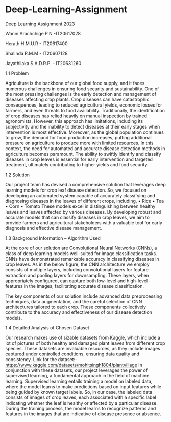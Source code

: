 # Deep-Learning-Assignment
Deep Learning Assignment 2023

Wanni Arachchige P.N -IT20617028

Herath H.M.U.R - IT20617400

Shalinda R.M.M - IT20607128

Jayathilaka S.A.D.R.P. - IT20631260


1.1	Problem

Agriculture is the backbone of our global food supply, and it faces numerous challenges in ensuring food security and sustainability. One of the most pressing challenges is the early detection and management of diseases affecting crop plants. Crop diseases can have catastrophic consequences, leading to reduced agricultural yields, economic losses for farmers, and even threats to food availability.
Traditionally, the identification of crop diseases has relied heavily on manual inspection by trained agronomists. However, this approach has limitations, including its subjectivity and the inability to detect diseases at their early stages when intervention is most effective. Moreover, as the global population continues to grow, the demand for food production increases, putting additional pressure on agriculture to produce more with limited resources.
In this context, the need for automated and accurate disease detection methods in agriculture becomes paramount. The ability to swiftly identify and classify diseases in crop leaves is essential for early intervention and targeted treatment, ultimately contributing to higher yields and food security.

1.2	Solution

Our project team has devised a comprehensive solution that leverages deep learning models for crop leaf disease detection. So, we focused on developing an automated system capable of accurately classifying and diagnosing diseases in the leaves of different crops, including,
•	Rice
•	Tea
•	Corn
•	Tomato
These models excel in distinguishing between healthy leaves and leaves affected by various diseases. By developing robust and accurate models that can classify diseases in crop leaves, we aim to provide farmers and agricultural stakeholders with a valuable tool for early diagnosis and effective disease management. 

1.3	Background Information – Algorithm Used

At the core of our solution are Convolutional Neural Networks (CNNs), a class of deep learning models well-suited for image classification tasks. CNNs have demonstrated remarkable accuracy in classifying diseases in crop leaves. As in the below figure, the CNN architecture we employ consists of multiple layers, including convolutional layers for feature extraction and pooling layers for downsampling. These layers, when appropriately configured, can capture both low-level and high-level features in the images, facilitating accurate disease classification.
 
The key components of our solution include advanced data preprocessing techniques, data augmentation, and the careful selection of CNN architectures tailored to each crop. These components collectively contribute to the accuracy and effectiveness of our disease detection models. 

1.4	Detailed Analysis of Chosen Dataset

Our research makes use of sizable datasets from Kaggle, which include a lot of pictures of both healthy and damaged plant leaves from different crop species. These datasets are invaluable resources, as they include images captured under controlled conditions, ensuring data quality and consistency.
Link for the dataset:- https://www.kaggle.com/datasets/mohitsingh1804/plantvillage 
In conjunction with these datasets, our project leverages the power of supervised learning, a fundamental approach in the field of machine learning. Supervised learning entails training a model on labeled data, where the model learns to make predictions based on input features while being guided by known target labels.
So, in our case, the labeled data consists of images of crop leaves, each associated with a specific label indicating whether the leaf is healthy or affected by a particular disease. During the training process, the model learns to recognize patterns and features in the images that are indicative of disease presence or absence.

